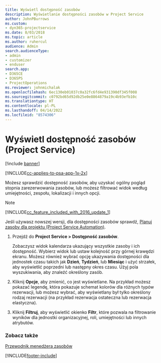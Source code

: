 ```yaml
---
title: Wyświetl dostępność zasobów
description: Wyświetlanie dostępności zasobów w Project Service
author: JohnPBurrows
ms.custom:
- dyn365-projectservice
ms.date: 8/03/2018
ms.topic: article
ms.author: ruhercul
audience: Admin
search.audienceType:
- admin
- customizer
- enduser
search.app:
- D365CE
- D365PS
- ProjectOperations
ms.reviewer: johnmichalak
ms.openlocfilehash: 6ec130eb01037c0a32fc6fd4e931390df345f008
ms.sourcegitcommit: c0792bd65d92db25e0e8864879a19c4b93efb10c
ms.translationtype: HT
ms.contentlocale: pl-PL
ms.lasthandoff: 04/14/2022
ms.locfileid: "8574306"
---
```

# <a name="view-resource-availability-project-service"></a>Wyświetl dostępność zasobów (Project Service)

[!include [banner](../includes/psa-now-project-operations.md)]

[!INCLUDE[cc-applies-to-psa-app-1x-2x](../includes/cc-applies-to-psa-app-1x-2x.md)]

Możesz sprawdzić dostępność zasobów, aby uzyskać ogólny pogląd stopnia zarezerwowania zasobów, lub możesz filtrować widok według umiejętności, zespołu, lokalizacji i innych opcji.  
  
> [!NOTE]
> [!INCLUDE[cc_feature_included_with_2016_update_1](../includes/cc-feature-included-with-2016-update-1.md)]  
> 
>  Jeśli używasz nowszej wersji, dla dostępności zasobów sprawdź, [Planuj zasoby dla projektu (Project Service Automation)](../psa/schedule-resources-project.md).  

1. Przejdź do **Project Service > Dostępność zasobów**.  

    Zobaczysz widok kalendarza ukazujący wszystkie zasoby i ich dostępność. Wybierz widok lub ustaw kolejność przy górnej krawędzi ekranu. Możesz również wybrać opcję ukazywania dostępności dla jednostek czasu takich jak **Dzień**, **Tydzień**, lub **Miesiąc** i użyć strzałek, aby wyświetlić poprzedni lub następny okres czasu. Użyj pola wyszukiwania, aby znaleźć określony zasób.  

2. Kliknij **Opcje**, aby zmienić, co jest wyświetlane. Na przykład możesz pokazać legendę, która pokazuje schemat kolorów dla różnych typów rezerwacji, lub możesz wybrać, aby wyświetlany był tylko określony rodzaj rezerwacji (na przykład rezerwacja ostateczna lub rezerwacja elastyczna).  

3. Kliknij **Filtruj**, aby wyświetlić okienko **Filtr**, które pozwala na filtrowanie wyników dla jednostki organizacyjnej, roli, umiejętności lub innych atrybutów.  

### <a name="see-also"></a>Zobacz także  
 [Przewodnik menedżera zasobów](../psa/resource-manager-guide.md)


[!INCLUDE[footer-include](../includes/footer-banner.md)]
